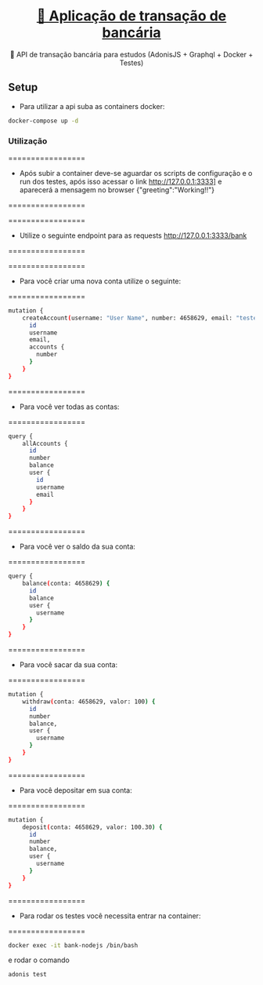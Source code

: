 <h1 align="center">
    <a href="#">🔗 Aplicação de transação de bancária </a>
</h1>

<p align="center">🚀 API de transação bancária para estudos (AdonisJS + Graphql + Docker + Testes) </p>

## Setup

- Para utilizar a api suba as containers docker:
```bash
docker-compose up -d
```

### Utilização


=================

- Após subir a container deve-se aguardar os scripts de configuração e o run dos testes, após isso acessar o link http://127.0.0.1:3333] e aparecerá a mensagem no browser {"greeting":"Working!!"}

=================

=================

- Utilize o seguinte endpoint para as requests http://127.0.0.1:3333/bank

=================

=================

- Para você criar uma nova conta utilize o seguinte:

=================
```bash
mutation {
    createAccount(username: "User Name", number: 4658629, email: "teste@email.com", password: "123456") {
      id
      username
      email,
      accounts {
        number
      }
    }
}
```
=================

- Para você ver todas as contas:

=================
```bash
query {
    allAccounts {
      id
      number
      balance
      user {
        id
        username
        email
      }
    }
}
```
=================

- Para você ver o saldo da sua conta:

=================
```bash
query {
    balance(conta: 4658629) {
      id
      balance
      user {
        username
      }
    }
}
```
=================

- Para você sacar da sua conta:

=================
```bash
mutation {
    withdraw(conta: 4658629, valor: 100) {
      id
      number
      balance,
      user {
        username
      }
    }
}
```
=================

- Para você depositar em sua conta:

=================
```bash
mutation {
    deposit(conta: 4658629, valor: 100.30) {
      id
      number
      balance,
      user {
        username
      }
    }
}
```

=================

- Para rodar os testes você necessita entrar na container:

=================
```bash
docker exec -it bank-nodejs /bin/bash
```
e rodar o comando
```bash
adonis test
```